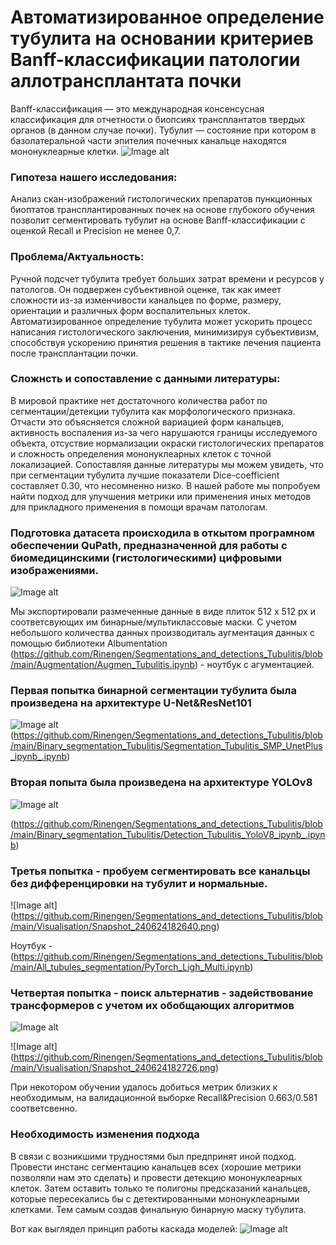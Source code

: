 # Автоматизированное определение тубулита на основании критериев Banff-классификации патологии аллотрансплантата почки

Banff-классификация — это международная консенсусная классификация для отчетности о биопсиях трансплантатов твердых органов (в данном случае почки).
Тубулит —  состояние при котором в базолатеральной части эпителия почечных канальце находятся мононуклеарные клетки.
![Image alt](https://github.com/Rinengen/Segmentations_and_detections_Tubulitis/blob/main/Visualisation/Snapshot_240624182348.png)

### Гипотеза нашего исследования:
Анализ скан-изображений гистологических препаратов пункционных биоптатов трансплантированных почек на основе глубокого обучения позволит сегментировать тубулит на основе Banff-классификации с оценкой Recall и Precision не менее 0,7.

### Проблема/Актуальность:
Ручной подсчет тубулита требует больших затрат времени и ресурсов у патологов. Он подвержен субъективной оценке, так как имеет сложности из-за изменчивости канальцев по форме, размеру, ориентации и различных форм воспалительных клеток. Автоматизированное определение тубулита может ускорить процесс написания гистологического заключения, минимизируя субъективизм, способствуя ускорению принятия решения в тактике лечения пациента после трансплантации почки.

### Сложнсть и сопоставление с данными литературы: 
В мировой практике нет достаточного количества работ по сегментации/детекции тубулита как морфологического признака. Отчасти это объясняется сложной вариацией форм канальцев, активность воспаления из-за чего нарушаются границы исследуемого объекта, отсуствие нормализации окраски гистологических препаратов и сложность определения мононуклеарных клеток с точной локализацией. Сопоставляя данные литературы мы можем увидеть, что при сегментации тубулита лучшие показатели Dice-coefficient составляет 0.30, что несомненно низко. В нашей работе мы попробуем найти подход для улучшения метрики или применения иных методов для прикладного применения в помощи врачам патологам.

### Подготовка датасета происходила в откытом програмном обеспечении QuPath, предназначенной для работы с биомедицинскими (гистологическими) цифровыми изображениями. 
![Image alt](https://github.com/Rinengen/Segmentations_and_detections_Tubulitis/blob/main/Visualisation/Snapshot_240624182453.png)

Мы экспортировали размеченные данные в виде плиток 512 х 512 px и соответсвующих им бинарные/мультиклассовые маски. С учетом небольшого количества данных производиталь аугментация данных с помощью библиотеки Albumentation (https://github.com/Rinengen/Segmentations_and_detections_Tubulitis/blob/main/Augmentation/Augmen_Tubulitis.ipynb) - ноутбук с агументацией.

### Первая попытка бинарной сегментации тубулита была произведена на архитектуре U-Net&ResNet101 
![Image alt](https://github.com/Rinengen/Segmentations_and_detections_Tubulitis/blob/main/Visualisation/Snapshot_240624182540.png)
(https://github.com/Rinengen/Segmentations_and_detections_Tubulitis/blob/main/Binary_segmentation_Tubulitis/Segmentation_Tubulitis_SMP_UnetPlus_ipynb_.ipynb)

### Вторая попыта была произведена на архитектуре YOLOv8
![Image alt](https://github.com/Rinengen/Segmentations_and_detections_Tubulitis/blob/main/Visualisation/Snapshot_240624182618.png)

(https://github.com/Rinengen/Segmentations_and_detections_Tubulitis/blob/main/Binary_segmentation_Tubulitis/Detection_Tubulitis_YoloV8_ipynb_.ipynb)

### Третья попытка - пробуем сегментировать все канальцы без дифференцировки на тубулит и нормальные.
![Image alt] (https://github.com/Rinengen/Segmentations_and_detections_Tubulitis/blob/main/Visualisation/Snapshot_240624182640.png)

Ноутбук - (https://github.com/Rinengen/Segmentations_and_detections_Tubulitis/blob/main/All_tubules_segmentation/PyTorch_Ligh_Multi.ipynb)

### Четвертая попытка - поиск альтернатив - задействование трансформеров с учетом их обобщающих алгоритмов
![Image alt](https://github.com/Rinengen/Segmentations_and_detections_Tubulitis/blob/main/Visualisation/Snapshot_240624182704.png)

![Image alt]
(https://github.com/Rinengen/Segmentations_and_detections_Tubulitis/blob/main/Visualisation/Snapshot_240624182726.png)

При некотором обучении удалось добиться метрик близких к необходимым, на валидационной выборке Recall&Precision 0.663/0.581 соответсвенно.

### Необходимость изменения подхода
В связи с возникшими трудностями был предпринят иной подход. Провести инстанс сегментацию канальцев всех (хорошие метрики позволяли нам это сделать) и провести детекцию мононуклеарных клеток. Затем оставить только те полигоны предсказаний канальцев, которые пересекались бы с детектированными мононуклеарными клетками. Тем самым создав финальную бинарную маску тубулита.

Вот как выглядел принцип работы каскада моделей:
![Image alt](https://github.com/Rinengen/Segmentations_and_detections_Tubulitis/blob/main/Visualisation/Snapshot_240624182744.png)







